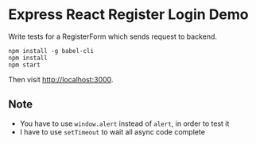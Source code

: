 Express React Register Login Demo
=================================

Write tests for a RegisterForm which sends request to backend.

```
npm install -g babel-cli
npm install
npm start
```

Then visit <http://localhost:3000>.

Note
----

- You have to use `window.alert` instead of `alert`, in order to test it
- I have to use `setTimeout` to wait all async code complete
